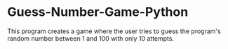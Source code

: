 # Guess-Number-Game-Python
This program creates a game where the user tries to guess the program's random number between 1 and 100 with only 10 attempts.
